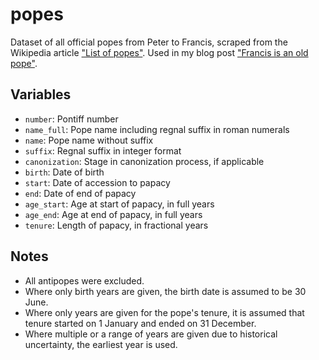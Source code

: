 # popes
Dataset of all official popes from Peter to Francis, scraped from the Wikipedia article ["List of popes"](https://en.wikipedia.org/wiki/List_of_popes). Used in my blog post ["Francis is an old pope"](https://twopoints.blog/posts/2023-02-06-francis-is-an-old-pope/).

## Variables
- `number`: Pontiff number
- `name_full`: Pope name including regnal suffix in roman numerals
- `name`: Pope name without suffix
- `suffix`: Regnal suffix in integer format
- `canonization`: Stage in canonization process, if applicable
- `birth`: Date of birth
- `start`: Date of accession to papacy
- `end`: Date of end of papacy
- `age_start`: Age at start of papacy, in full years 
- `age_end`: Age at end of papacy, in full years
- `tenure`: Length of papacy, in fractional years

## Notes
- All antipopes were excluded.
- Where only birth years are given, the birth date is assumed to be 30 June.
- Where only years are given for the pope's tenure, it is assumed that tenure started on 1 January and ended on 31 December.
- Where multiple or a range of years are given due to historical uncertainty, the earliest year is used.  
